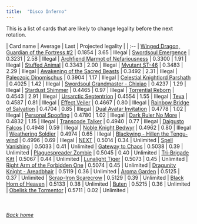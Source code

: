 ```yaml
---
title:  "Disco Inferno"
---
```


This is a list of cards that are likely to change legality before the next rotation.

| Card name | Average | Last | Projected legality |
| :-- |
[Winged Dragon, Guardian of the Fortress #2](https://db.ygoprodeck.com/card/?search=Winged%20Dragon,%20Guardian%20of%20the%20Fortress%20#2) | 0.1854 | 3.65 | Illegal |
[Swordsoul Emergence](https://db.ygoprodeck.com/card/?search=Swordsoul%20Emergence) | 0.3231 | 2.58 | Illegal |
[Archfiend Marmot of Nefariousness](https://db.ygoprodeck.com/card/?search=Archfiend%20Marmot%20of%20Nefariousness) | 0.3300 | 1.91 | Illegal |
[Stuffed Animal](https://db.ygoprodeck.com/card/?search=Stuffed%20Animal) | 0.3343 | 2.00 | Illegal |
[Myutant ST-46](https://db.ygoprodeck.com/card/?search=Myutant%20ST-46) | 0.3483 | 2.29 | Illegal |
[Awakening of the Sacred Beasts](https://db.ygoprodeck.com/card/?search=Awakening%20of%20the%20Sacred%20Beasts) | 0.3492 | 2.31 | Illegal |
[Paleozoic Dinomischus](https://db.ygoprodeck.com/card/?search=Paleozoic%20Dinomischus) | 0.3904 | 1.17 | Illegal |
[Celestial Knightlord Parshath](https://db.ygoprodeck.com/card/?search=Celestial%20Knightlord%20Parshath) | 0.4025 | 1.42 | Illegal |
[Swordsoul Grandmaster - Chixiao](https://db.ygoprodeck.com/card/?search=Swordsoul%20Grandmaster%20-%20Chixiao) | 0.4237 | 1.29 | Illegal |
[Stardust Shimmer](https://db.ygoprodeck.com/card/?search=Stardust%20Shimmer) | 0.4465 | 0.97 | Illegal |
[Torrential Reborn](https://db.ygoprodeck.com/card/?search=Torrential%20Reborn) | 0.4543 | 2.91 | Illegal |
[Ursarctic Septentrion](https://db.ygoprodeck.com/card/?search=Ursarctic%20Septentrion) | 0.4554 | 1.55 | Illegal |
[Teva](https://db.ygoprodeck.com/card/?search=Teva) | 0.4587 | 0.81 | Illegal |
[Effect Veiler](https://db.ygoprodeck.com/card/?search=Effect%20Veiler) | 0.4667 | 0.80 | Illegal |
[Rainbow Bridge of Salvation](https://db.ygoprodeck.com/card/?search=Rainbow%20Bridge%20of%20Salvation) | 0.4704 | 0.85 | Illegal |
[Dual Avatar Invitation](https://db.ygoprodeck.com/card/?search=Dual%20Avatar%20Invitation) | 0.4778 | 1.02 | Illegal |
[Personal Spoofing](https://db.ygoprodeck.com/card/?search=Personal%20Spoofing) | 0.4780 | 1.02 | Illegal |
[Dark Ruler No More](https://db.ygoprodeck.com/card/?search=Dark%20Ruler%20No%20More) | 0.4832 | 1.15 | Illegal |
[Transcode Talker](https://db.ygoprodeck.com/card/?search=Transcode%20Talker) | 0.4940 | 0.77 | Illegal |
[Daigusto Falcos](https://db.ygoprodeck.com/card/?search=Daigusto%20Falcos) | 0.4948 | 0.59 | Illegal |
[Noble Knight Bedwyr](https://db.ygoprodeck.com/card/?search=Noble%20Knight%20Bedwyr) | 0.4962 | 0.80 | Illegal |
[Weathering Soldier](https://db.ygoprodeck.com/card/?search=Weathering%20Soldier) | 0.4974 | 0.65 | Illegal |
[Blackwing - Hillen the Tengu-wind](https://db.ygoprodeck.com/card/?search=Blackwing%20-%20Hillen%20the%20Tengu-wind) | 0.4996 | 0.69 | Illegal |
[NEXT](https://db.ygoprodeck.com/card/?search=NEXT) | 0.5014 | 0.34 | Unlimited |
[Spell Vanishing](https://db.ygoprodeck.com/card/?search=Spell%20Vanishing) | 0.5033 | 0.41 | Unlimited |
[Gateway to Chaos](https://db.ygoprodeck.com/card/?search=Gateway%20to%20Chaos) | 0.5038 | 0.39 | Unlimited |
[Plaguespreader Zombie](https://db.ygoprodeck.com/card/?search=Plaguespreader%20Zombie) | 0.5045 | 0.40 | Unlimited |
[Tri-Brigade Kitt](https://db.ygoprodeck.com/card/?search=Tri-Brigade%20Kitt) | 0.5067 | 0.44 | Unlimited |
[Lunalight Tiger](https://db.ygoprodeck.com/card/?search=Lunalight%20Tiger) | 0.5073 | 0.45 | Unlimited |
[Right Arm of the Forbidden One](https://db.ygoprodeck.com/card/?search=Right%20Arm%20of%20the%20Forbidden%20One) | 0.5074 | 0.45 | Unlimited |
[Dragunity Knight - Areadbhair](https://db.ygoprodeck.com/card/?search=Dragunity%20Knight%20-%20Areadbhair) | 0.5119 | 0.36 | Unlimited |
[Aroma Garden](https://db.ygoprodeck.com/card/?search=Aroma%20Garden) | 0.5125 | 0.37 | Unlimited |
[Scrap-Iron Scarecrow](https://db.ygoprodeck.com/card/?search=Scrap-Iron%20Scarecrow) | 0.5129 | 0.39 | Unlimited |
[Black Horn of Heaven](https://db.ygoprodeck.com/card/?search=Black%20Horn%20of%20Heaven) | 0.5133 | 0.38 | Unlimited |
[Buten](https://db.ygoprodeck.com/card/?search=Buten) | 0.5215 | 0.36 | Unlimited |
[Obelisk the Tormentor](https://db.ygoprodeck.com/card/?search=Obelisk%20the%20Tormentor) | 0.5711 | 0.02 | Unlimited |

<br>

###### [Back home](index)